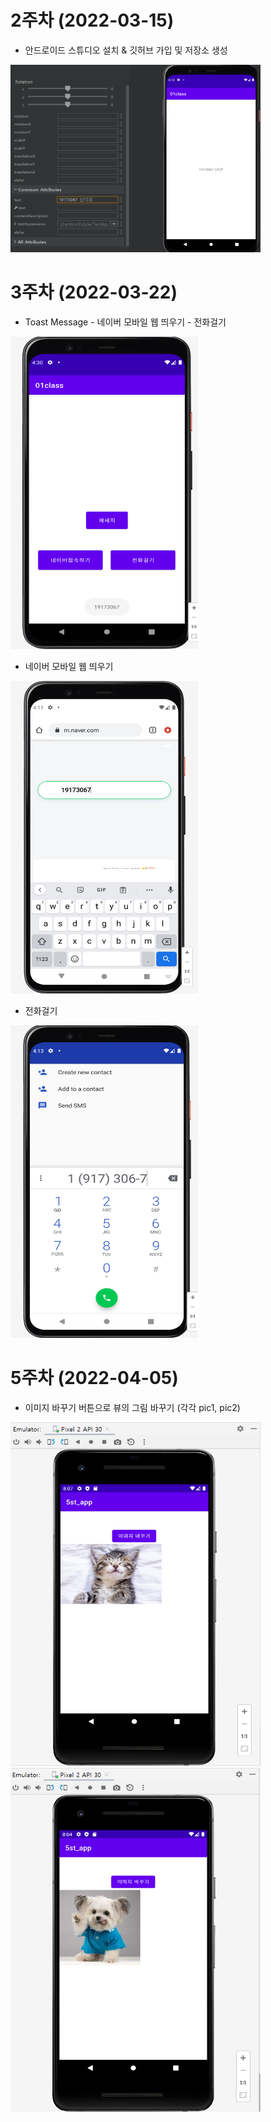 # 2주차 (2022-03-15)
- 안드로이드 스튜디오 설치 & 깃허브 가입 및 저장소 생성
 
<img width="400" height="300" src="./pic/349812.png"></img>

# 3주차 (2022-03-22)
- Toast Message               - 네이버 모바일 웹 띄우기             - 전화걸기
 
<img width="300" height="500" src="./pic/3주차_메인.png"></img>

- 네이버 모바일 웹 띄우기

<img width="300" height="500" src="./pic/3주차_네이버.png"></img>

- 전화걸기

<img width="300" height="500" src="./pic/3주차_전화걸기.png"></img>

# 5주차 (2022-04-05)
- 이미지 바꾸기 버튼으로 뷰의 그림 바꾸기 (각각 pic1, pic2)

<img width="400" height="550" src="./pic/5week_pic1.png"></img>
<img width="400" height="550" src="./pic/5week_pic2.png"></img>
